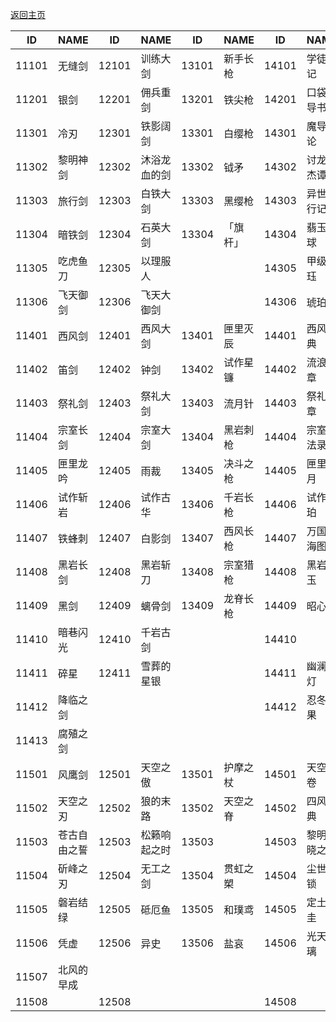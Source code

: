 [返回主页](https://github.com/DGP-Studio/Genshin.Perspective)      

|ID|NAME|ID|NAME|ID|NAME|ID|NAME|ID|NAME|
|-|-|-|-|-|-|-|-|-|-|
|11101|无缝剑|12101|训练大剑|13101|新手长枪|14101|学徒笔记|15101|猎弓|
|11201|银剑|12201|佣兵重剑|13201|铁尖枪|14201|口袋魔导书|15201|历练的猎弓|
|11301|冷刃|12301|铁影阔剑|13301|白缨枪|14301|魔导绪论|15301|鸦羽弓|
|11302|黎明神剑|12302|沐浴龙血的剑|13302|钺矛|14302|讨龙英杰谭|15302|神射手之誓|
|11303|旅行剑|12303|白铁大剑|13303|黑缨枪|14303|异世界行记|15303|反曲弓|
|11304|暗铁剑|12304|石英大剑|13304|「旗杆」|14304|翡玉法球|15304|弹弓|
|11305|吃虎鱼刀|12305|以理服人|||14305|甲级宝珏|15305|信使|
|11306|飞天御剑|12306|飞天大御剑|||14306|琥珀玥|15306|黑檀弓|
|11401|西风剑|12401|西风大剑|13401|匣里灭辰|14401|西风秘典|15401|西风猎弓|
|11402|笛剑|12402|钟剑|13402|试作星镰|14402|流浪乐章|15402|绝弦|
|11403|祭礼剑|12403|祭礼大剑|13403|流月针|14403|祭礼残章|15403|祭礼弓|
|11404|宗室长剑|12404|宗室大剑|13404|黑岩刺枪|14404|宗室秘法录|15404|宗室长弓|
|11405|匣里龙吟|12405|雨裁|13405|决斗之枪|14405|匣里日月|15405|弓藏|
|11406|试作斩岩|12406|试作古华|13406|千岩长枪|14406|试作金珀|15406|试作澹月|
|11407|铁蜂刺|12407|白影剑|13407|西风长枪|14407|万国诸海图谱|15407|钢轮弓|
|11408|黑岩长剑|12408|黑岩斩刀|13408|宗室猎枪|14408|黑岩绯玉|15408|黑岩战弓|
|11409|黑剑|12409|螭骨剑|13409|龙脊长枪|14409|昭心|15409|苍翠猎弓|
|11410|暗巷闪光|12410|千岩古剑|||14410||15410|暗巷猎手|
|11411|碎星|12411|雪葬的星银|||14411|幽澜明灯|15411||
|11412|降临之剑|||||14412|忍冬之果|15412||
|11413|腐殖之剑|||||||||
|11501|风鹰剑|12501|天空之傲|13501|护摩之杖|14501|天空之卷|15501|天空之翼|
|11502|天空之刃|12502|狼的末路|13502|天空之脊|14502|四风原典|15502|阿莫斯之弓|
|11503|苍古自由之誓|12503|松籁响起之时|13503||14503|黎明破晓之史|15503|终末嗟叹之诗|
|11504|斫峰之刃|12504|无工之剑|13504|贯虹之槊|14504|尘世之锁|15504|陨龙之梦|
|11505|磐岩结绿|12505|砥厄鱼|13505|和璞鸢|14505|定土玉圭|15505|悬黎千钧|
|11506|凭虚|12506|异史|13506|盐哀|14506|光天琉璃|15506|破镜|
|11507|北风的早成|||||||||
|11508||12508||||14508||15508||